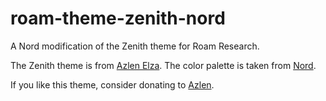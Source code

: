 # roam-theme-zenith-nord
A Nord modification of the Zenith theme for Roam Research.

The Zenith theme is from [Azlen Elza](https://github.com/azlen). The color palette is taken from [Nord](https://www.nordtheme.com/docs/colors-and-palettes).

If you like this theme, consider donating to [Azlen](https://www.paypal.me/azlenelza).
